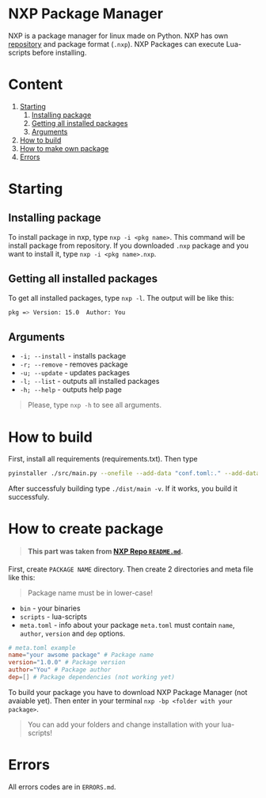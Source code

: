 # NXP Package Manager
NXP is a package manager for linux made on Python.
NXP has own [repository](https://github.com/hithja/nxp-repo) and package format (`.nxp`).
NXP Packages can execute Lua-scripts before installing.
# Content
1. [Starting](#starting)
    1. [Installing package](#installing-package)
    2. [Getting all installed packages](#getting-all-installed-packages)
    3. [Arguments](#arguments)
2. [How to build](#how-to-build)
3. [How to make own package]()
4. [Errors](#errors)

# Starting
## Installing package
To install package in nxp, type `nxp -i <pkg name>`. This command will be install package from repository. If you downloaded `.nxp` package and you want to install it, type `nxp -i <pkg name>.nxp`.

## Getting all installed packages
To get all installed packages, type `nxp -l`.
The output will be like this:
```bash
pkg => Version: 15.0  Author: You
```

## Arguments
- `-i; --install` - installs package
- `-r; --remove` - removes package
- `-u; --update` - updates packages
- `-l; --list` - outputs all installed packages
- `-h; --help` - outputs help page
> Please, type `nxp -h` to see all arguments.

# How to build
First, install all requirements (requirements.txt).
Then type 
```sh
pyinstaller ./src/main.py --onefile --add-data "conf.toml:." --add-data "help.txt:." --add-data "YOUR_LUPA_PATH"
```
After successfuly building type `./dist/main -v`. If it works, you build it successfuly.

# How to create package
> #### This part was taken from [NXP Repo `README.md`](https://github.com/hithja/nxp-repo/blob/main/README.md#how-to-create-package).

First, create `PACKAGE NAME` directory. Then create 2 directories and meta file like this:
>  Package name must be in lower-case!
- `bin` - your binaries
- `scripts` - lua-scripts
- `meta.toml` - info about your package
`meta.toml` must contain `name`, `author`, `version` and `dep` options.
```toml
# meta.toml example
name="your awsome package" # Package name
version="1.0.0" # Package version
author="You" # Package author
dep=[] # Package dependencies (not working yet)
```
To build your package you have to download NXP Package Manager (not avaiable yet).
Then enter in your terminal `nxp -bp <folder with your package>`.
> You can add your folders and change installation with your lua-scripts!

# Errors
All errors codes are in `ERRORS.md`.